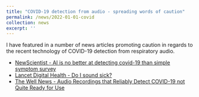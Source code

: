 ```yaml
---
title: "COVID-19 detection from audio - spreading words of caution"
permalink: /news/2022-01-01-covid
collection: news
excerpt: ''
---
```


I have featured in a number of news articles promoting caution in regards to the recent technology of COVID-19 detection from respiratory audio.

  * [NewScientist - AI is no better at detecting covid-19 than simple symptom survey](https://www.newscientist.com/article/2353344-ai-is-no-better-at-detecting-covid-19-than-simple-symptom-survey/?utm_term=Autofeed&utm_campaign=echobox&utm_medium=social&utm_source=Twitter#Echobox=1672968533)
  * [Lancet Digital Health - Do I sound sick?](https://www.thelancet.com/journals/landig/article/PIIS2589-7500(21)00182-5/fulltext)
  * [The Well News - Audio Recordings that Reliably Detect COVID-19 not Quite Ready for Use](https://www.thewellnews.com/research/audio-recordings-that-reliably-detect-covid-19-not-quite-ready-for-use/)
